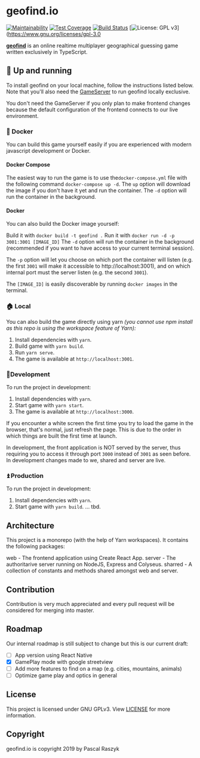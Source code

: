 # geofind.io 
[![Maintainability](https://api.codeclimate.com/v1/badges/e60d54a85ff19175c74a/maintainability)](https://codeclimate.com/github/posixpascal/geofind_frontend/maintainability)
[![Test Coverage](https://api.codeclimate.com/v1/badges/e60d54a85ff19175c74a/test_coverage)](https://codeclimate.com/github/posixpascal/geofind_frontend/test_coverage)
[![Build Status](https://travis-ci.org/posixpascal/geofind_frontend.svg?branch=master)](https://travis-ci.org/posixpascal/geofind_frontend)
[![License: GPL v3](https://img.shields.io/badge/License-GPLv3-blue.svg)](https://www.gnu.org/licenses/gpl-3.0

[**geofind**](https://geofind.io) is an online realtime multiplayer geographical guessing game 
written exclusively in TypeScript.

## 🚀 Up and running

To install geofind on your local machine, follow the instructions listed below. Note that 
you'll also need the [GameServer](https://github.com/posixpascal/geofind_gameserver) to run geofind locally exclusive.

You don't need the GameServer if you only plan to make frontend changes because
the default configuration of the frontend connects to our live environment.

### 🐳 Docker

You can build this game yourself easily if you are experienced with modern javascript development or Docker.

#### Docker Compose
The easiest way to run the game is to use the`docker-compose.yml` file with the following command `docker-compose up -d`.
The `up` option will download the image if you don't have it yet and run the container.
The `-d` option will run the container in the background.

#### Docker
You can also build the Docker image yourself:

Build it with `docker build -t geofind .`
Run it with `docker run -d -p 3001:3001 [IMAGE_ID]`
The `-d` option will run the container in the background (recommended if you want to have access to your current terminal session).

The `-p` option will let you choose on which port the container will listen (e.g. the first `3001` will make it accessible to http://localhost:3001), 
and on which internal port must the server listen (e.g. the second `3001`).

The `[IMAGE_ID]` is easily discoverable by running `docker images` in the terminal.

### 🏠 Local
You can also build the game directly using yarn *(you cannot use npm install as this repo is using the workspace feature of Yarn):*

1. Install dependencies with `yarn`.
2. Build game with `yarn build`.
3. Run `yarn serve`.
4. The game is available at `http://localhost:3001`.

### 🔨Development

To run the project in development:

1. Install dependencies with `yarn`.
2. Start game with `yarn start`.
3. The game is available at `http://localhost:3000`.

If you encounter a white screen the first time you try to load the game in the browser, 
that's normal, just refresh the page. This is due to the order in which things are built the first time at launch.

In development, the front application is NOT served by the server, thus requiring you to access it through port `3000` instead of `3001` as seen before.
In development changes made to we, shared and server are live.

### ⏫ Production

To run the project in development:

1. Install dependencies with `yarn`.
2. Start game with `yarn build`.
... tbd.

## Architecture
This project is a monorepo (with the help of Yarn workspaces). It contains the following packages:

web - The frontend application using Create React App.
server - The authoritarive server running on NodeJS, Express and Colyseus.
sharred - A collection of constants and methods shared amongst web and server.

## Contribution

Contribution is very much appreciated and every pull request will be considered for merging into master. 

## Roadmap

Our internal roadmap is still subject to change but this is our current draft:

- [ ] App version using React Native
- [x] GamePlay mode with google streetview
- [ ] Add more features to find on a map (e.g. cities, mountains, animals)
- [ ] Optimize game play and optics in general

## License
This project is licensed under GNU GPLv3. View [LICENSE](https://github.com/posixpascal/geofind_frontend/blob/master/LICENSE) for more information.

## Copyright
geofind.io is copyright 2019 by Pascal Raszyk 
